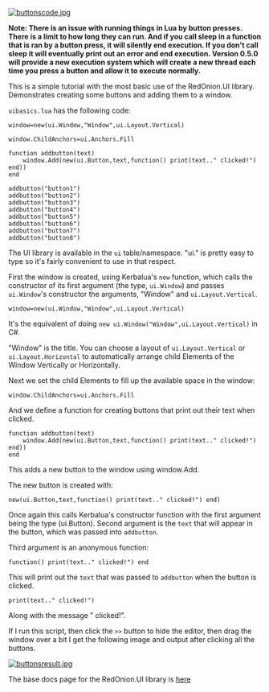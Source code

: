 [![buttonscode.jpg](https://i.postimg.cc/HLbbKzWs/buttonscode.jpg)](https://postimg.cc/jWdWnzJG)

**Note: There is an issue with running things in Lua by button presses. There is a limit to how long they can run. And if you call sleep in a function that is ran by a button press, it will silently end execution. If you don't call sleep it will eventually print out an error and end execution. Version 0.5.0 will provide a new execution system which will create a new thread each time you press a button and allow it to execute normally.**

This is a simple tutorial with the most basic use of the RedOnion.UI library. Demonstrates creating some buttons and adding them to a window.

`uibasics.lua` has the following code:

```
window=new(ui.Window,"Window",ui.Layout.Vertical)

window.ChildAnchors=ui.Anchors.Fill

function addbutton(text)
    window.Add(new(ui.Button,text,function() print(text.." clicked!") end))
end

addbutton("button1")
addbutton("button2")
addbutton("button3")
addbutton("button4")
addbutton("button5")
addbutton("button6")
addbutton("button7")
addbutton("button8")
```

The UI library is available in the `ui` table/namespace. "ui." is pretty easy to type so it's fairly convenient to use in that respect.

First the window is created, using Kerbalua's `new` function, which calls the constructor of its first argument (the type, `ui.Window`) and passes `ui.Window`'s constructor the arguments, "Window" and `ui.Layout.Vertical`.
```
window=new(ui.Window,"Window",ui.Layout.Vertical)
```
It's the equivalent of doing `new ui.Window("Window",ui.Layout.Vertical)` in C#.

"Window" is the title. You can choose a layout of `ui.Layout.Vertical` or `ui.Layout.Horizontal` to automatically arrange child Elements of the Window Vertically or Horizontally.

Next we set the child Elements to fill up the available space in the window:
```
window.ChildAnchors=ui.Anchors.Fill
```

And we define a function for creating buttons that print out their text when clicked.

```
function addbutton(text)
    window.Add(new(ui.Button,text,function() print(text.." clicked!") end))
end
```

This adds a new button to the window using window.Add.

The new button is created with:
```
new(ui.Button,text,function() print(text.." clicked!") end)
```
Once again this calls Kerbalua's constructor function with the first argument being the type (ui.Button). Second argument is the `text` that will appear in the button, which was passed into `addbutton`.

Third argument is an anonymous function:
```
function() print(text.." clicked!") end
```
This will print out the `text` that was passed to `addbutton` when the button is clicked.
```
print(text.." clicked!")
```
Along with the message " clicked!".

If I run this script, then click the `>>` button to hide the editor, then drag the window over a bit I get the following image and output after clicking all the buttons.

[![buttonsresult.jpg](https://i.postimg.cc/wjCh0ZpG/buttonsresult.jpg)](https://postimg.cc/xXPJdsqv)

The base docs page for the RedOnion.UI library is [here](../RedOnion.UI/README.md)